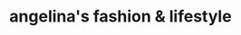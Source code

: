---
title: "angelina's fashion & lifestyle"
url: /potsdam/angelinas-fashion-und-lifestyle/
shop: Kleidung
---